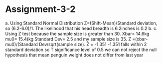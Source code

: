 # Assignment-3-2
a. Using Standard Normal Distribution Z=(Shift-Mean)/Standard deviation, so (6.2-6.0)/1. The likelihood that his head breadth is 6.2inches is 0.2
b. 
c.
Using Z test because the sample size is greater than 30. Xbar= 14.6kg mu0= 15.4(kg Standard Dev= 2.5 and my sample size is 35. Z =(xbar-mu0)/(Standard Dev/sqrt(sample size). Z = -1.351
-1.351 falls within 2 standard deviation so T significance level of 0.5 we can not reject the null hypothesis that mean penguin weight does not differ from last year
